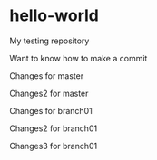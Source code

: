 # hello-world
My testing repository

Want to know how to make a commit

Changes for master

Changes2 for master


Changes for branch01

Changes2 for branch01

Changes3 for branch01
